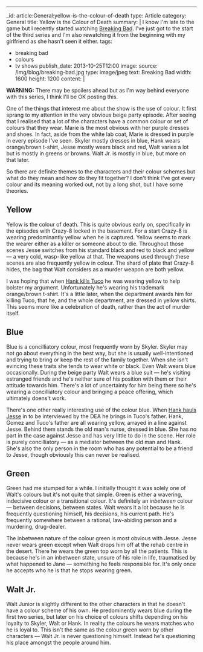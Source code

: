 ---
_id: article:General:yellow-is-the-colour-of-death
type: Article
category: General
title: Yellow is the Colour of Death
summary: |
  I know I'm late to the game but I recently started watching [Breaking Bad](http://www.imdb.com/title/tt0903747/). I've just got to the start of the third series and I'm also rewatching it from the beginning with my girlfriend as she hasn't seen it either.
tags:
  - breaking bad
  - colours
  - tv shows
publish_date: 2013-10-25T12:00
image:
  source: /img/blog/breaking-bad.jpg
  type: image/jpeg
  text: Breaking Bad
  width: 1600
  height: 1200
content: |
  <div class="warning"><strong>WARNING:</strong> There may be spoilers ahead but as I'm way behind everyone with this series, I think I'll be OK posting this.</div>

  One of the things that interest me about the show is the use of colour. It first sprang to my attention in the very obvious beige party episode. After seeing that I realised that a lot of the characters have a common colour or set of colours that they wear. Marie is the most obvious with her purple dresses and shoes. In fact, aside from the white lab coat, Marie is dressed in purple in every episode I've seen. Skyler mostly dresses in blue, Hank wears orange/brown t-shirt, Jesse mostly wears black and red, Walt varies a lot but is mostly in greens or browns. Walt Jr. is mostly in blue, but more on that later.

  So there are definite themes to the characters and their colour schemes but what do they mean and how do they fit together? I don't think I've got every colour and its meaning worked out, not by a long shot, but I have some theories.

  ## Yellow

  Yellow is the colour of death. This is quite obvious early on, specifically in the episodes with Crazy-8 locked in the basement. For a start Crazy-8 is wearing predominantly yellow when he is captured. Yellow seems to mark the wearer either as a killer or someone about to die. Throughout those scenes Jesse switches from his standard black and red to black and yellow — a very cold, wasp-like yellow at that. The weapons used through these scenes are also frequently yellow in colour. The shard of plate that Crazy-8 hides, the bag that Walt considers as a murder weapon are both yellow.

  I was hoping that when [Hank kills Tuco][hank] he was wearing yellow to help bolster my argument. Unfortunately he's wearing his trademark orange/brown t-shirt. It's a little later, when the department awards him for killing Tuco, that he, and the whole department, are dressed in yellow shirts. This seems more like a celebration of death, rather than the act of murder itself.

  ## Blue

  Blue is a concilliatory colour, most frequently worn by Skyler. Skyler may not go about everything in the best way, but she is usually well-intentioned and trying to bring or keep the rest of the family together. When she isn't evincing these traits she tends to wear white or black. Even Walt wears blue occasionally. During the beige party Walt wears a blue suit — he's visiting estranged friends and he's neither sure of his position with them or their attitude towards him. There's a lot of uncertainty for him being there so he's wearing a concilliatory colour and bringing a peace offering, which ultimately doens't work.

  There's one other really interesting use of the colour blue. When [Hank hauls Jesse][oldman] in to be interviewed by the DEA he brings in Tuco's father. Hank, Gomez and Tuco's father are all wearing yellow, arrayed in a line against Jesse. Behind them stands the old man's nurse, dressed in blue. She has no part in the case against Jesse and has very little to do in the scene. Her role is purely concilliatory — as a mediator between the old man and Hank. She's also the only person in the room who has any potential to be a friend to Jesse, though obviously this can never be realised.

  ## Green

  Green had me stumped for a while. I initially thought it was solely one of Walt's colours but it's not quite that simple. Green is either a wavering, indecisive colour or a transitional colour. It's definitely an *inbetween* colour — between decisions, between states. Walt wears it a lot because he is frequently questioning himself, his decisions, his current path. He's frequently somewhere between a rational, law-abiding person and a murdering, drug-dealer.

  The inbetween nature of the colour green is most obvious with Jesse. Jesse never wears green except when Walt drops him off at the rehab centre in the desert. There he wears the green top worn by all the patients. This is because he's in an inbetween state, unsure of his role in life, traumatised by what happened to Jane — something he feels responsible for. It's only once he accepts who he is that he stops wearing green.

  ## Walt Jr.

  Walt Junior is slightly different to the other characters in that he doesn't have a colour scheme of his own. He predominently wears blue during the first two series, but later on his choice of colours shifts depending on his loyalty to Skyler, Walt or Hank. In reality the colours he wears matches who he is loyal to. This isn't the same as the colour green worn by other characters — Walt Jr. is never questioning himself. Instead he's questioning his place amongst the people around him.

  [hank]: http://www.youtube.com/watch?v=r1zNb-jl7T8
  [oldman]: http://www.youtube.com/watch?v=u3qBYJ2Qgvs
